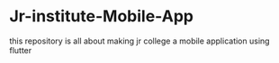 # Jr-institute-Mobile-App
this repository is all about making jr college a mobile application using flutter 
